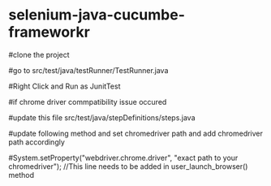 # selenium-java-cucumbe-frameworkr

#clone the project

#go to src/test/java/testRunner/TestRunner.java

#Right Click and Run as JunitTest

#if chrome driver commpatibility issue occured

#update this file src/test/java/stepDefinitions/steps.java


#update following method and set chromedriver path and add chromedriver path accordingly 
<!--- just 
@Given("User Launch browser")	
    public void user_launch_browser() {
        if(br.equals("chrome"))
        {	
--->        
#System.setProperty("webdriver.chrome.driver", "exact path to your chromedriver"); //This line needs to be added in user_launch_browser() method
<!---
           driver=new ChromeDriver();
        }
        else if (br.equals("firefox")) {
            driver = new FirefoxDriver();
        }
        else if (br.equals("edge")) {
            driver = new EdgeDriver();
        }
        driver.manage().timeouts().implicitlyWait(Duration.ofSeconds(15));
    }
  --->
        
